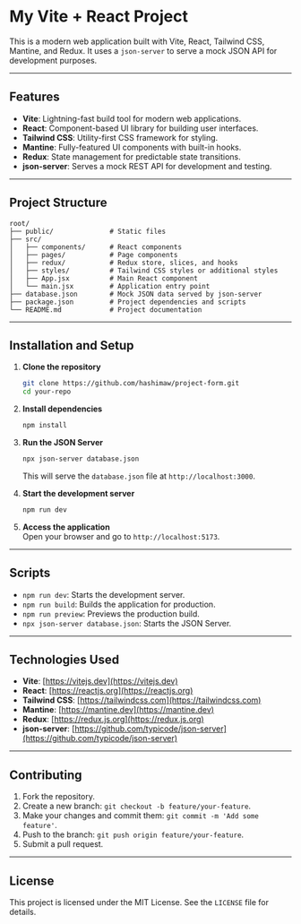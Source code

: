 
# My Vite + React Project

This is a modern web application built with Vite, React, Tailwind CSS, Mantine, and Redux. It uses a `json-server` to serve a mock JSON API for development purposes.

---

## Features

- **Vite**: Lightning-fast build tool for modern web applications.
- **React**: Component-based UI library for building user interfaces.
- **Tailwind CSS**: Utility-first CSS framework for styling.
- **Mantine**: Fully-featured UI components with built-in hooks.
- **Redux**: State management for predictable state transitions.
- **json-server**: Serves a mock REST API for development and testing.

---

## Project Structure

```plaintext
root/
├── public/              # Static files
├── src/
│   ├── components/      # React components
│   ├── pages/           # Page components
│   ├── redux/           # Redux store, slices, and hooks
│   ├── styles/          # Tailwind CSS styles or additional styles
│   ├── App.jsx          # Main React component
│   └── main.jsx         # Application entry point
├── database.json        # Mock JSON data served by json-server
├── package.json         # Project dependencies and scripts
└── README.md            # Project documentation
```

---

## Installation and Setup

1. **Clone the repository**  
   ```bash
   git clone https://github.com/hashimaw/project-form.git
   cd your-repo
   ```

2. **Install dependencies**  
   ```bash
   npm install
   ```

3. **Run the JSON Server**  
   ```bash
   npx json-server database.json
   ```

   This will serve the `database.json` file at `http://localhost:3000`.

4. **Start the development server**  
   ```bash
   npm run dev
   ```

5. **Access the application**  
   Open your browser and go to `http://localhost:5173`.

---

## Scripts

- `npm run dev`: Starts the development server.
- `npm run build`: Builds the application for production.
- `npm run preview`: Previews the production build.
- `npx json-server database.json`: Starts the JSON Server.

---

## Technologies Used

- **Vite**: [https://vitejs.dev](https://vitejs.dev)
- **React**: [https://reactjs.org](https://reactjs.org)
- **Tailwind CSS**: [https://tailwindcss.com](https://tailwindcss.com)
- **Mantine**: [https://mantine.dev](https://mantine.dev)
- **Redux**: [https://redux.js.org](https://redux.js.org)
- **json-server**: [https://github.com/typicode/json-server](https://github.com/typicode/json-server)

---

## Contributing

1. Fork the repository.
2. Create a new branch: `git checkout -b feature/your-feature`.
3. Make your changes and commit them: `git commit -m 'Add some feature'`.
4. Push to the branch: `git push origin feature/your-feature`.
5. Submit a pull request.

---

## License

This project is licensed under the MIT License. See the `LICENSE` file for details.


